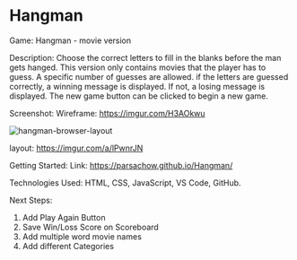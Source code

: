 # Hangman

Game: Hangman - movie version

Description: 
Choose the correct letters to fill in the blanks before the man gets hanged. This version only contains movies that the player has to guess.
A specific number of guesses are allowed. 
if the letters are guessed correctly, a winning message is displayed. If not, a losing message is displayed. 
The new game button can be clicked to begin a new game. 


Screenshot: 
Wireframe:
https://imgur.com/H3AOkwu

![hangman-browser-layout](https://github.com/parsachow/Hangman/assets/135050392/4b1fec87-f5a6-45ac-94d1-e71d1583ddbf)

layout: 
https://imgur.com/a/lPwnrJN


Getting Started: 
Link: https://parsachow.github.io/Hangman/


Technologies Used: 
HTML, CSS, JavaScript, VS Code, GitHub.


Next Steps: 
1. Add Play Again Button 
2. Save Win/Loss Score on Scoreboard
3. Add multiple word movie names
4. Add different Categories
